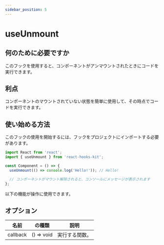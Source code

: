 ```yaml
---
sidebar_position: 5
---
```


# useUnmount

## 何のために必要ですか

このフックを使用すると、コンポーネントがアンマウントされたときにコードを実行できます。

## 利点

コンポーネントのマウントされていない状態を簡単に使用して、その時点でコードを実行できます。

## 使い始める方法

このフックの使用を開始するには、フックをプロジェクトにインポートする必要があります。

```jsx
import React from 'react';
import { useUnmount } from 'react-hooks-kit';

const Component = () => {
  useUnmount(() => console.log('Hello!')); // Hello!

  // コンポーネントがマウント解除されると、コンソールにメッセージが表示されます
};
```

以下の機能が操作に使用できます。

## オプション

| 名前 | の種類 | 説明 |
| :---: | :---: | :---: |
| callback | () => void | 実行する関数。 |
